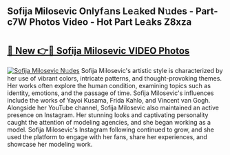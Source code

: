 ## Sofija Milosevic Onlyf𝚊ns Le𝚊ked N𝚞des - Part-c7W Photos Video - Hot Part Le𝚊ks Z8xza

# <h2><a href="http://ac45475.deff.icu/?id=Sofija+Milosevic">🔗 New 👉🔴 Sofija Milosevic VIDEO Photos</a></h2>

[![Sofija Milosevic N𝚞des](https://i.imgur.com/rIISA9y.gif)](http://ac45475.deff.icu/?id=Sofija+Milosevic)
Sofija Milosevic's artistic style is characterized by her use of vibrant colors, intricate patterns, and thought-provoking themes. Her works often explore the human condition, examining topics such as identity, emotions, and the passage of time. Sofija Milosevic's influences include the works of Yayoi Kusama, Frida Kahlo, and Vincent van Gogh. Alongside her YouTube channel, Sofija Milosevic also maintained an active presence on Instagram. Her stunning looks and captivating personality caught the attention of modeling agencies, and she began working as a model. Sofija Milosevic's Instagram following continued to grow, and she used the platform to engage with her fans, share her experiences, and showcase her modeling work.
